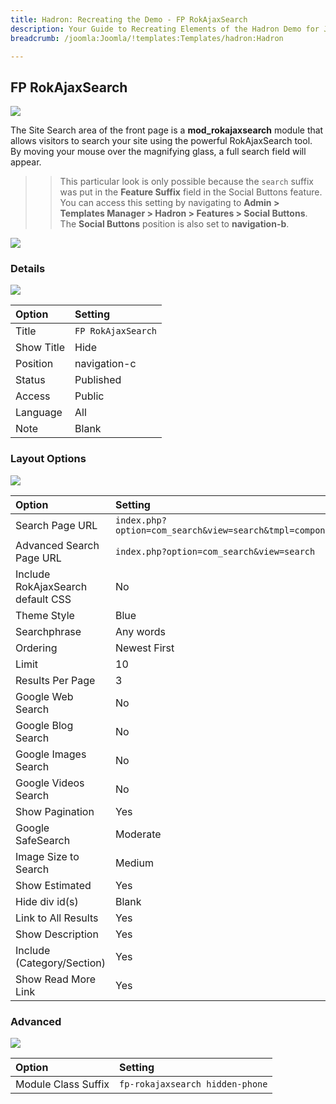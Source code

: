 ```yaml
---
title: Hadron: Recreating the Demo - FP RokAjaxSearch
description: Your Guide to Recreating Elements of the Hadron Demo for Joomla
breadcrumb: /joomla:Joomla/!templates:Templates/hadron:Hadron

---
```


FP RokAjaxSearch
-----

![][demo]

The Site Search area of the front page is a **mod_rokajaxsearch** module that allows visitors to search your site using the powerful RokAjaxSearch tool. By moving your mouse over the magnifying glass, a full search field will appear.

>> This particular look is only possible because the `search` suffix was put in the **Feature Suffix** field in the Social Buttons feature. You can access this setting by navigating to **Admin > Templates Manager > Hadron > Features > Social Buttons**. The **Social Buttons** position is also set to **navigation-b**.

![][socialbuttons]

### Details

![][demo2]

| Option     | Setting            |  
| :--------- | :----------------- |  
| Title      | `FP RokAjaxSearch` |  
| Show Title | Hide               |  
| Position   | navigation-c       |  
| Status     | Published          |  
| Access     | Public             |  
| Language   | All                |  
| Note       | Blank              |  

### Layout Options

![][demo3]

| Option                            | Setting                                                  |
|:----------------------------------|:---------------------------------------------------------|
| Search Page URL                   | `index.php?option=com_search&view=search&tmpl=component` |
| Advanced Search Page URL          | `index.php?option=com_search&view=search`                |
| Include RokAjaxSearch default CSS | No                                                       |
| Theme Style                       | Blue                                                     |
| Searchphrase                      | Any words                                                |
| Ordering                          | Newest First                                             |
| Limit                             | 10                                                       |
| Results Per Page                  | 3                                                        |
| Google Web Search                 | No                                                       |
| Google Blog Search                | No                                                       |
| Google Images Search              | No                                                       |
| Google Videos Search              | No                                                       |
| Show Pagination                   | Yes                                                      |
| Google SafeSearch                 | Moderate                                                 |
| Image Size to Search              | Medium                                                   |
| Show Estimated                    | Yes                                                      |
| Hide div id(s)                    | Blank                                                    |
| Link to All Results               | Yes                                                      |
| Show Description                  | Yes                                                      |
| Include (Category/Section)        | Yes                                                      |
| Show Read More Link               | Yes                                                      |

### Advanced

![][demo4]

| Option              | Setting                         |  
| :------------------ | :------------------------------ |  
| Module Class Suffix | `fp-rokajaxsearch hidden-phone` |  

[demo]: assets/demo_1d.jpeg
[demo2]: assets/demo_1a.jpeg
[demo3]: assets/demo_1b.jpeg
[socialbuttons]: assets/socialbuttons.jpg
[demo4]: assets/demo_1c.jpeg